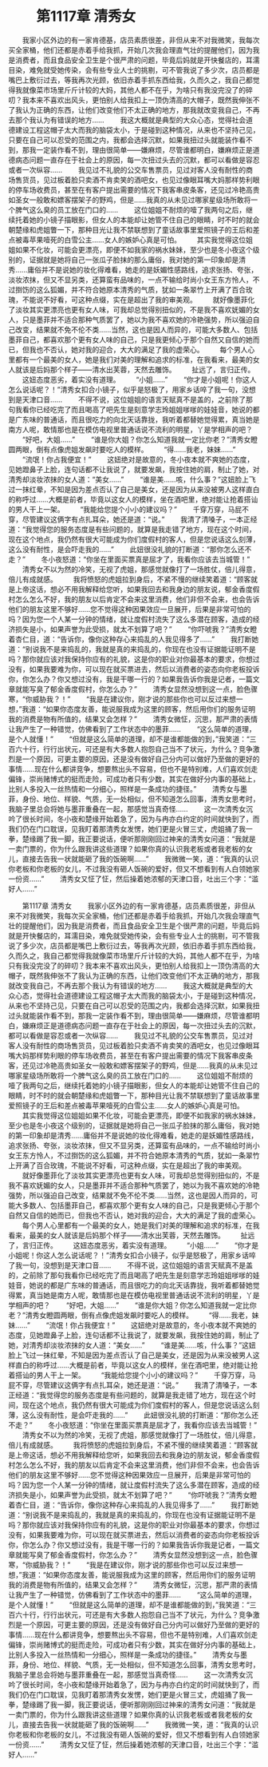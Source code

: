 # 　　第1117章 清秀女
　　我家小区外边的有一家肯德基，店员素质很差，非但从来不对我微笑，我每次买全家桶，他们还都是赤着手给我抓，开始几次我会理直气壮的提醒他们，因为我是消费者，而且食品安全卫生是个很严肃的问题，毕竟后妈就是开快餐店的，耳濡目染，难免就受她传染，会有些专业人士的挑剔，可不管我说了多少次，店员都是嘴巴上敷衍过去，等我再次光顾，依旧赤着手抓东西给我，久而久之，我自己都觉得我就像菜市场里斤斤计较的大妈，其他人都不在乎，为啥只有我没完没了的碎叨？我本来不喜欢出风头，更怕别人给我扣上一顶伪清高的大帽子，既然我伸张不了我认为正确的东西，让他们改变他们不太正确的地方，那我就改变我自己，不再去那个我认为有错误的地方……
　　我这大概就是典型的大众心态，觉得社会道德建设工程这帽子太大而我的脑袋太小，于是碰到这种情况，从来也不坚持己见，只要在自己可以忍受的范围之内，我都会选择沉默，如果我扭过头就能装作看不到，那我一定装作看不到，理由很简单——嫌麻烦，尽管谁都明白，嫌麻烦正是道德病态问题一直存在于社会上的原因，每一次扭过头去的沉默，都可以看做是容忍或者一次纵容……
　　我见过不礼貌的公交车售票员，见过对客人没有耐性的商场售货员，见过板着脸只卖酒不肯卖笑的酒吧女，也见过像眼耳嘴大妈那样势利眼的停车场收费员，甚至在有客户提出需要的情况下我客串皮条客，还见过冷艳高贵如圣女一般敢和嫖客摆架子的野鸡，但是……我真的从未见过哪家星级场所敢将一个脾气这么臭的员工放在门口的……
　　这位姐姐不耐烦的噎了我两句之后，继续托着她的小镜子描眼影，但女人的本能却让她管不住自己的眼睛，时不时的就会朝楚缘和虎姐瞥一下，那种目光让我不禁联想到了童话故事里爱照镜子的王后和差点被毒苹果噎死的白雪公主……女人的嫉妒心真是可怕。
　　其实我觉得这位姐姐如果不化妆，可能会更漂亮，即便不如我家的祸水妹妹，至少也是冬小夜这个级别的，证据就是她将自己一张瓜子脸抹的那么庸俗，我对她的第一印象却是清秀……庸俗并不是说她的妆化得难看，她走的是妖媚性感路线，追求张扬、夸张，淡妆浓抹，但又不显另类，还算蛮有品味的，一点不输给时尚小女王东方怜人，不过捯饬的这么狐媚，并不符合她原本清秀的气质，犹如一条翠竹上开满了百合玫瑰，不能说不好看，可这种点缀，实在是超出了我的审美观。
　　就好像墨菲化了淡妆其实更漂亮也更有女人味，可我却总觉得别扭似的，不是我不喜欢妩媚的女人，只是墨菲并不适合那种气质罢了，她以为我不喜欢她的冷艳强势，所以强迫自己改变，结果就不免不伦不类……当然，这也是因人而异的，可能大多数人、包括墨菲自己，都喜欢那个更有女人味的自己，只是我更倾心于那个自然又自信的她而已，但我也不否认，她对我的迎合，大大的满足了我的虚荣心。
　　每个男人心里都有一个最美的女人，她是我们对美的理解和追求的标准，在我看来，最美的女人就该是后妈那个样子——清水出芙蓉，天然去雕饰。
　　扯远了，言归正传。
　　这妞态度恶劣，着实没有道理。
　　“小姐……”
　　“你才是小姐呢！你这人怎么说话呢？！”清秀女扣合小镜子，似乎是怒极了，用家乡话啐了我一句，没想到是天津口音……
　　不得不说，这位姐姐的语言天赋真不是盖的，之前除了那句我看你已经吃完了而且喝高了吧先生是刻意学志玲姐姐嗲嗲的娃娃音，她说的都是广东味的普通话，而且很吃力的向北天话靠拢，我听着都替她觉得累，真当她是南方人呢，敢情那也是在模仿电视里普通话说不流利的明星，丫是学相声的吧？
　　“好吧，大姐……”
　　“谁是你大姐？你怎么知道我就一定比你老？”清秀女瞪圆两眼，倒有点像虎姐发飙时要吃人的模样。
　　“得……我老，妹妹……”
　　“流氓！你占我便宜！”
　　这妞绝对是故意的，冬小夜本就不爽她的态度，见她蹬鼻子上脸，连句话都不让我说了，就要发飙，我按住她的肩，制止了她，对清秀却淡妆浓抹的女人道：“美女……”
　　“谁是美……咳，什么事？”这妞脸上飞过一抹红晕，不知是因为差点否认了自己是美女，还是因为从来没被男人这样直白的称呼过……大概是前者，毕竟以这女人的模样，坐在酒吧里，绝对能让抢着搭讪的男人干上一架。
　　“我能给您提个小小的建议吗？”
　　千穿万穿，马屁不穿，尽管建议这俩字有点扎耳朵，她还是道：“说。”
　　我清了清嗓子，一本正经道：“我觉得您的服务态度是有些问题的，就算是我走错了地方，现在这个时间，现在这个地点，我仍然有很大可能成为你们度假村的客人，但是您说话这么刻薄，这么没有耐性，是会吓走我的……”
　　此妞很没礼貌的打断道：“那你怎么还不走？”
　　冬小夜怒道：“你坐在里面买票真是屈才了，我看你应该去当城管！”
　　清秀女不以为然的冷笑，无视了虎姐，那感觉就像打了一场胜仗，倍儿得意，倍儿有成就感。
　　我将愤怒的虎姐拉到身后，不紧不慢的继续笑着道：“顾客就是上帝这话，想必不用我解释给您听，如果我回去和我身边的朋友说，郁金香度假村怎么怎么不好，我的朋友以后肯定不会来这里消费，他们非但不会来，也会告诉他们的朋友这里不够好……您不觉得这种因果效应一旦展开，后果是非常可怕的吗？因为您一个人某一分钟的情绪，就让度假村流失了这么多潜在顾客，造成的经济损失是小，如果声誉为此受损，就太不划算了吧？”
　　“你吓唬我？”清秀女瞪着杏仁目，道：“告诉你，像你这种存心来捣乱的人我见得多了……”
　　我打断她道：“别说我不是来捣乱的，我就是真的来捣乱的，你现在也没有证据能证明不是吗？那你就应该对我保持你应有的礼貌，这是你的职业对你最基本的要求，你想过没有，如果我要难为你，可以现在就买票进去，然后以消费者的姿态向你老板投诉你，你怎么办？你又想过没有，我是干哪一行的？如果我告诉你我是记者，一篇文章就能写臭了郁金香度假村，你怎么办？”
　　清秀女显然没想到这一点，脸色骤寒，“你威胁我？！”
　　“我是在建议你，刚才说的那些你也可以反过来想一想，”我道：“如果你态度友善，能说服我成为这里的顾客，然后用你们的服务证明我的消费是物有所值的，结果又会怎样？”
　　清秀女微怔，沉思，那严肃的表情让我产生了一种错觉，仿佛看到了工作状态中的墨菲……
　　“这么简单的道理，是个人就懂！”
　　“但就是这么简单的道理，却不是谁都能做的到，”我笑道：“三百六十行，行行出状元，可还是有大多数人抱怨自己当不了状元，为什么？竞争激烈是一个原因，可更主要的原因，还是没有做好自己分内可以做好乃至做的更好的事情……现在什么都讲竞争，想要熬出头不容易，但也不是特别难，人们喜欢剑走偏锋，崇尚赌博式的挺而走险，可成功者只有少数，其实在做好分内事的基础上，比别人多投入一丝热情和一分细心，照样是一条成功的捷径。”
　　清秀女与墨菲，身份、地位、样貌、气质，无一处相似，但不知道怎么回事，清秀女思考时，我脑子里总会将她与墨菲重叠在一起，那感觉当真奇怪……
　　这一次清秀女沉吟了很长时间，冬小夜和楚缘开始着急了，因为与冉亦白约定的时间就快到了，而我们仍在门口耽误，见我盯着那清秀女发愣，她们更是火冒三丈，虎姐捅了我一拳，楚缘踢了我一脚，我正要说话，便听那刚刚回过神来的清秀女问道：“我就是一卖门票的，你为什么跟我讲这些道理？如果你真的认识我老板或者我老板的女儿，直接去告我一状就能砸了我的饭碗啊……”
　　我微微一笑，道：“我真的认识你老板和你老板的女儿，不过我没有砸人饭碗的爱好，但又不想看到有人白领她家一份资……”
　　清秀女又怔了怔，然后操着她浓郁的天津口音，吐出三个字：“滥好人……”

　　第1117章 清秀女
　　我家小区外边的有一家肯德基，店员素质很差，非但从来不对我微笑，我每次买全家桶，他们还都是赤着手给我抓，开始几次我会理直气壮的提醒他们，因为我是消费者，而且食品安全卫生是个很严肃的问题，毕竟后妈就是开快餐店的，耳濡目染，难免就受她传染，会有些专业人士的挑剔，可不管我说了多少次，店员都是嘴巴上敷衍过去，等我再次光顾，依旧赤着手抓东西给我，久而久之，我自己都觉得我就像菜市场里斤斤计较的大妈，其他人都不在乎，为啥只有我没完没了的碎叨？我本来不喜欢出风头，更怕别人给我扣上一顶伪清高的大帽子，既然我伸张不了我认为正确的东西，让他们改变他们不太正确的地方，那我就改变我自己，不再去那个我认为有错误的地方……
　　我这大概就是典型的大众心态，觉得社会道德建设工程这帽子太大而我的脑袋太小，于是碰到这种情况，从来也不坚持己见，只要在自己可以忍受的范围之内，我都会选择沉默，如果我扭过头就能装作看不到，那我一定装作看不到，理由很简单——嫌麻烦，尽管谁都明白，嫌麻烦正是道德病态问题一直存在于社会上的原因，每一次扭过头去的沉默，都可以看做是容忍或者一次纵容……
　　我见过不礼貌的公交车售票员，见过对客人没有耐性的商场售货员，见过板着脸只卖酒不肯卖笑的酒吧女，也见过像眼耳嘴大妈那样势利眼的停车场收费员，甚至在有客户提出需要的情况下我客串皮条客，还见过冷艳高贵如圣女一般敢和嫖客摆架子的野鸡，但是……我真的从未见过哪家星级场所敢将一个脾气这么臭的员工放在门口的……
　　这位姐姐不耐烦的噎了我两句之后，继续托着她的小镜子描眼影，但女人的本能却让她管不住自己的眼睛，时不时的就会朝楚缘和虎姐瞥一下，那种目光让我不禁联想到了童话故事里爱照镜子的王后和差点被毒苹果噎死的白雪公主……女人的嫉妒心真是可怕。
　　其实我觉得这位姐姐如果不化妆，可能会更漂亮，即便不如我家的祸水妹妹，至少也是冬小夜这个级别的，证据就是她将自己一张瓜子脸抹的那么庸俗，我对她的第一印象却是清秀……庸俗并不是说她的妆化得难看，她走的是妖媚性感路线，追求张扬、夸张，淡妆浓抹，但又不显另类，还算蛮有品味的，一点不输给时尚小女王东方怜人，不过捯饬的这么狐媚，并不符合她原本清秀的气质，犹如一条翠竹上开满了百合玫瑰，不能说不好看，可这种点缀，实在是超出了我的审美观。
　　就好像墨菲化了淡妆其实更漂亮也更有女人味，可我却总觉得别扭似的，不是我不喜欢妩媚的女人，只是墨菲并不适合那种气质罢了，她以为我不喜欢她的冷艳强势，所以强迫自己改变，结果就不免不伦不类……当然，这也是因人而异的，可能大多数人、包括墨菲自己，都喜欢那个更有女人味的自己，只是我更倾心于那个自然又自信的她而已，但我也不否认，她对我的迎合，大大的满足了我的虚荣心。
　　每个男人心里都有一个最美的女人，她是我们对美的理解和追求的标准，在我看来，最美的女人就该是后妈那个样子——清水出芙蓉，天然去雕饰。
　　扯远了，言归正传。
　　这妞态度恶劣，着实没有道理。
　　“小姐……”
　　“你才是小姐呢！你这人怎么说话呢？！”清秀女扣合小镜子，似乎是怒极了，用家乡话啐了我一句，没想到是天津口音……
　　不得不说，这位姐姐的语言天赋真不是盖的，之前除了那句我看你已经吃完了而且喝高了吧先生是刻意学志玲姐姐嗲嗲的娃娃音，她说的都是广东味的普通话，而且很吃力的向北天话靠拢，我听着都替她觉得累，真当她是南方人呢，敢情那也是在模仿电视里普通话说不流利的明星，丫是学相声的吧？
　　“好吧，大姐……”
　　“谁是你大姐？你怎么知道我就一定比你老？”清秀女瞪圆两眼，倒有点像虎姐发飙时要吃人的模样。
　　“得……我老，妹妹……”
　　“流氓！你占我便宜！”
　　这妞绝对是故意的，冬小夜本就不爽她的态度，见她蹬鼻子上脸，连句话都不让我说了，就要发飙，我按住她的肩，制止了她，对清秀却淡妆浓抹的女人道：“美女……”
　　“谁是美……咳，什么事？”这妞脸上飞过一抹红晕，不知是因为差点否认了自己是美女，还是因为从来没被男人这样直白的称呼过……大概是前者，毕竟以这女人的模样，坐在酒吧里，绝对能让抢着搭讪的男人干上一架。
　　“我能给您提个小小的建议吗？”
　　千穿万穿，马屁不穿，尽管建议这俩字有点扎耳朵，她还是道：“说。”
　　我清了清嗓子，一本正经道：“我觉得您的服务态度是有些问题的，就算是我走错了地方，现在这个时间，现在这个地点，我仍然有很大可能成为你们度假村的客人，但是您说话这么刻薄，这么没有耐性，是会吓走我的……”
　　此妞很没礼貌的打断道：“那你怎么还不走？”
　　冬小夜怒道：“你坐在里面买票真是屈才了，我看你应该去当城管！”
　　清秀女不以为然的冷笑，无视了虎姐，那感觉就像打了一场胜仗，倍儿得意，倍儿有成就感。
　　我将愤怒的虎姐拉到身后，不紧不慢的继续笑着道：“顾客就是上帝这话，想必不用我解释给您听，如果我回去和我身边的朋友说，郁金香度假村怎么怎么不好，我的朋友以后肯定不会来这里消费，他们非但不会来，也会告诉他们的朋友这里不够好……您不觉得这种因果效应一旦展开，后果是非常可怕的吗？因为您一个人某一分钟的情绪，就让度假村流失了这么多潜在顾客，造成的经济损失是小，如果声誉为此受损，就太不划算了吧？”
　　“你吓唬我？”清秀女瞪着杏仁目，道：“告诉你，像你这种存心来捣乱的人我见得多了……”
　　我打断她道：“别说我不是来捣乱的，我就是真的来捣乱的，你现在也没有证据能证明不是吗？那你就应该对我保持你应有的礼貌，这是你的职业对你最基本的要求，你想过没有，如果我要难为你，可以现在就买票进去，然后以消费者的姿态向你老板投诉你，你怎么办？你又想过没有，我是干哪一行的？如果我告诉你我是记者，一篇文章就能写臭了郁金香度假村，你怎么办？”
　　清秀女显然没想到这一点，脸色骤寒，“你威胁我？！”
　　“我是在建议你，刚才说的那些你也可以反过来想一想，”我道：“如果你态度友善，能说服我成为这里的顾客，然后用你们的服务证明我的消费是物有所值的，结果又会怎样？”
　　清秀女微怔，沉思，那严肃的表情让我产生了一种错觉，仿佛看到了工作状态中的墨菲……
　　“这么简单的道理，是个人就懂！”
　　“但就是这么简单的道理，却不是谁都能做的到，”我笑道：“三百六十行，行行出状元，可还是有大多数人抱怨自己当不了状元，为什么？竞争激烈是一个原因，可更主要的原因，还是没有做好自己分内可以做好乃至做的更好的事情……现在什么都讲竞争，想要熬出头不容易，但也不是特别难，人们喜欢剑走偏锋，崇尚赌博式的挺而走险，可成功者只有少数，其实在做好分内事的基础上，比别人多投入一丝热情和一分细心，照样是一条成功的捷径。”
　　清秀女与墨菲，身份、地位、样貌、气质，无一处相似，但不知道怎么回事，清秀女思考时，我脑子里总会将她与墨菲重叠在一起，那感觉当真奇怪……
　　这一次清秀女沉吟了很长时间，冬小夜和楚缘开始着急了，因为与冉亦白约定的时间就快到了，而我们仍在门口耽误，见我盯着那清秀女发愣，她们更是火冒三丈，虎姐捅了我一拳，楚缘踢了我一脚，我正要说话，便听那刚刚回过神来的清秀女问道：“我就是一卖门票的，你为什么跟我讲这些道理？如果你真的认识我老板或者我老板的女儿，直接去告我一状就能砸了我的饭碗啊……”
　　我微微一笑，道：“我真的认识你老板和你老板的女儿，不过我没有砸人饭碗的爱好，但又不想看到有人白领她家一份资……”
　　清秀女又怔了怔，然后操着她浓郁的天津口音，吐出三个字：“滥好人……”
